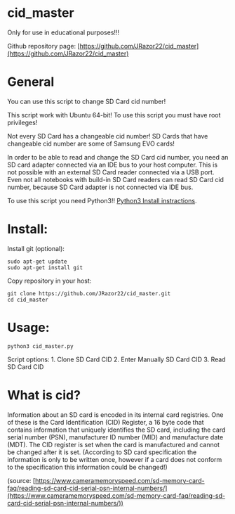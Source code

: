 # cid_master

Only for use in educational purposes!!!

Github repository page: [https://github.com/JRazor22/cid_master](https://github.com/JRazor22/cid_master)

# General 
You can use this script to change SD Card cid number!

This script work with Ubuntu 64-bit! To use this script you must have root privileges!

Not every SD Card has a changeable cid number! SD Cards that have changeable cid number are some of Samsung EVO cards!

In order to be able to read and change the SD Card cid number, you need an SD card adapter connected via an IDE bus to your host computer. This is not possible with an external SD Card reader connected via a USB port. Even not all notebooks with build-in SD Card readers can read SD Card cid number, because SD Card adapter is not connected via IDE bus.

To use this script you need Python3!! [Python3 Install instractions](https://docs.python-guide.org/starting/install3/linux/).
# Install:
Install git (optional):
```
sudo apt-get update
sudo apt-get install git
```
Copy repository in your host:
```
git clone https://github.com/JRazor22/cid_master.git
cd cid_master
```
# Usage:
```
python3 cid_master.py
```
Script options:
    1. Clone SD Card CID
    2. Enter Manually SD Card CID
    3. Read SD Card CID

# What is cid?

Information about an SD card is encoded in its internal card registries. One of these is the Card Identification (CID) Register, a 16 byte code that contains information that uniquely identifies the SD card, including the card serial number (PSN), manufacturer ID number (MID) and manufacture date (MDT). The CID register is set when the card is manufactured and cannot be changed after it is set. (According to SD card specification the information is only to be written once, however if a card does not conform to the specification this information could be changed!)

(source: [https://www.cameramemoryspeed.com/sd-memory-card-faq/reading-sd-card-cid-serial-psn-internal-numbers/](https://www.cameramemoryspeed.com/sd-memory-card-faq/reading-sd-card-cid-serial-psn-internal-numbers/))


